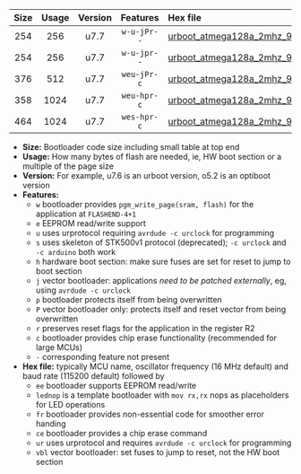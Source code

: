 |Size|Usage|Version|Features|Hex file|
|:-:|:-:|:-:|:-:|:--|
|254|256|u7.7|`w-u-jPr--`|[urboot_atmega128a_2mhz_9600bps_lednop_ur_vbl.hex](https://raw.githubusercontent.com/stefanrueger/urboot.hex/main/mcus/atmega128a/fcpu_2mhz/9600_bps/urboot_atmega128a_2mhz_9600bps_lednop_ur_vbl.hex)|
|254|256|u7.7|`w-u-jpr--`|[urboot_atmega128a_2mhz_9600bps_lednop_fr_ur_vbl.hex](https://raw.githubusercontent.com/stefanrueger/urboot.hex/main/mcus/atmega128a/fcpu_2mhz/9600_bps/urboot_atmega128a_2mhz_9600bps_lednop_fr_ur_vbl.hex)|
|376|512|u7.7|`weu-jPr-c`|[urboot_atmega128a_2mhz_9600bps_ee_lednop_fr_ce_ur_vbl.hex](https://raw.githubusercontent.com/stefanrueger/urboot.hex/main/mcus/atmega128a/fcpu_2mhz/9600_bps/urboot_atmega128a_2mhz_9600bps_ee_lednop_fr_ce_ur_vbl.hex)|
|358|1024|u7.7|`weu-hpr-c`|[urboot_atmega128a_2mhz_9600bps_ee_lednop_fr_ce_ur.hex](https://raw.githubusercontent.com/stefanrueger/urboot.hex/main/mcus/atmega128a/fcpu_2mhz/9600_bps/urboot_atmega128a_2mhz_9600bps_ee_lednop_fr_ce_ur.hex)|
|464|1024|u7.7|`wes-hpr-c`|[urboot_atmega128a_2mhz_9600bps_ee_lednop_fr_ce.hex](https://raw.githubusercontent.com/stefanrueger/urboot.hex/main/mcus/atmega128a/fcpu_2mhz/9600_bps/urboot_atmega128a_2mhz_9600bps_ee_lednop_fr_ce.hex)|

- **Size:** Bootloader code size including small table at top end
- **Usage:** How many bytes of flash are needed, ie, HW boot section or a multiple of the page size
- **Version:** For example, u7.6 is an urboot version, o5.2 is an optiboot version
- **Features:**
  + `w` bootloader provides `pgm_write_page(sram, flash)` for the application at `FLASHEND-4+1`
  + `e` EEPROM read/write support
  + `u` uses urprotocol requiring `avrdude -c urclock` for programming
  + `s` uses skeleton of STK500v1 protocol (deprecated); `-c urclock` and `-c arduino` both work
  + `h` hardware boot section: make sure fuses are set for reset to jump to boot section
  + `j` vector bootloader: applications *need to be patched externally*, eg, using `avrdude -c urclock`
  + `p` bootloader protects itself from being overwritten
  + `P` vector bootloader only: protects itself and reset vector from being overwritten
  + `r` preserves reset flags for the application in the register R2
  + `c` bootloader provides chip erase functionality (recommended for large MCUs)
  + `-` corresponding feature not present
- **Hex file:** typically MCU name, oscillator frequency (16 MHz default) and baud rate (115200 default) followed by
  + `ee` bootloader supports EEPROM read/write
  + `lednop` is a template bootloader with `mov rx,rx` nops as placeholders for LED operations
  + `fr` bootloader provides non-essential code for smoother error handing
  + `ce` bootloader provides a chip erase command
  + `ur` uses urprotocol and requires `avrdude -c urclock` for programming
  + `vbl` vector bootloader: set fuses to jump to reset, not the HW boot section

